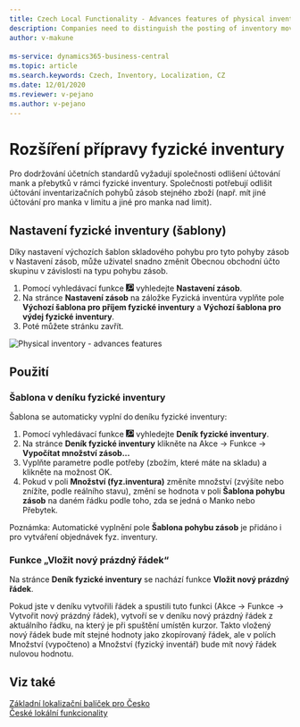 ```yaml
---
title: Czech Local Functionality - Advances features of physical inventory 
description: Companies need to distinguish the posting of inventory movements of the same goods so they require line-break of physical inventory Journal line.
author: v-makune

ms-service: dynamics365-business-central
ms.topic: article
ms.search.keywords: Czech, Inventory, Localization, CZ
ms.date: 12/01/2020
ms.reviewer: v-pejano
ms.author: v-pejano
---
```



# Rozšíření přípravy fyzické inventury  

Pro dodržování účetních standardů vyžadují společnosti odlišení účtování mank a přebytků v rámci fyzické inventury. 
Společnosti potřebují odlišit účtování inventarizačních pohybů zásob stejného zboží (např. mít jiné účtování pro manka v limitu a jiné pro manka nad limit). 

## Nastavení fyzické inventury (šablony)

Díky nastavení výchozích šablon skladového pohybu pro tyto pohyby zásob v Nastavení zásob, může uživatel snadno změnit Obecnou obchodní účto skupinu v závislosti na typu pohybu zásob.

1. Pomocí vyhledávací funkce ![Žárovky, která otevře funkci Řekněte mi, co chcete dělat (Alt + Q)](../../media/ui-search/search_small.png "Řekněte mi, co chcete dělat (Alt + Q)") vyhledejte **Nastavení zásob**.
2. Na stránce **Nastavení zásob** na záložke Fyzická inventúra vyplňte pole **Výchozí šablona pro příjem fyzické inventury** a **Výchozí šablona pro výdej fyzické inventury**.
3. Poté můžete stránku zavřít.

![Physical inventory - advances features](/media/advances_features_physical_inventury.png)
 
## Použití
### Šablona v deníku fyzické inventury
Šablona se automaticky vyplní do deníku fyzické inventury:
1. Pomocí vyhledávací funkce ![Žárovky, která otevře funkci Řekněte mi, co chcete dělat (Alt + Q)](../../media/ui-search/search_small.png "Řekněte mi, co chcete dělat (Alt + Q)") vyhledejte **Deník fyzické inventury**.
2. Na stránce **Deník fyzické inventury** klikněte na Akce -> Funkce -> **Vypočítat množství zásob...**
3. Vyplňte parametre podle potřeby (zbožím, které máte na skladu) a klikněte na možnost OK.
1. Pokud v poli **Množství (fyz.inventura)** změníte množství (zvýšíte nebo znížíte, podle reálního stavu), změní se hodnota v poli **Šablona pohybu zásob** na daném řádku podle toho, zda se jedná o Manko nebo Přebytek.

Poznámka: Automatické vyplnění pole **Šablona pohybu zásob** je přidáno i pro vytváření objednávek fyz. inventury.

### Funkce „Vložit nový prázdný řádek“
 Na stránce **Deník fyzické inventury** se nachází funkce **Vložit nový prázdný řádek**.

Pokud jste v deníku vytvořili řádek a spustili tuto funkci (Akce -> Funkce -> Vytvořit nový prázdný řádek), vytvoří se v deníku nový prázdný řádek z aktuálního řádku, na který je při spuštění umístěn kurzor. Takto vložený nový řádek bude mít stejné hodnoty jako zkopírovaný řádek, ale v polích Množství (vypočteno) a Množství (fyzický inventář) bude mít nový řádek nulovou hodnotu.



## Viz také

[Základní lokalizační balíček pro Česko](ui-extensions-core-localization-pack-cz.md)  
[České lokální funkcionality](czech-local-functionality.md)  
